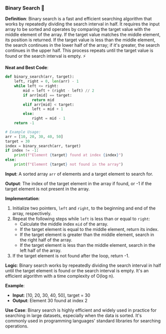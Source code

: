 ### Binary Search 🧮

**Definition**: Binary search is a fast and efficient searching algorithm that works by repeatedly dividing the search interval in half. It requires the input array to be sorted and operates by comparing the target value with the middle element of the array. If the target value matches the middle element, its position is returned. If the target value is less than the middle element, the search continues in the lower half of the array; if it's greater, the search continues in the upper half. This process repeats until the target value is found or the search interval is empty. ⚡

**Neat and Best Code**:
```python
def binary_search(arr, target):
    left, right = 0, len(arr) - 1
    while left <= right:
        mid = left + (right - left) // 2
        if arr[mid] == target:
            return mid
        elif arr[mid] < target:
            left = mid + 1
        else:
            right = mid - 1
    return -1

# Example Usage:
arr = [10, 20, 30, 40, 50]
target = 30
index = binary_search(arr, target)
if index != -1:
    print(f"Element {target} found at index {index}")
else:
    print(f"Element {target} not found in the array")
```

**Input**: A sorted array `arr` of elements and a target element to search for.

**Output**: The index of the target element in the array if found, or -1 if the target element is not present in the array.

**Implementation**:
1. Initialize two pointers, `left` and `right`, to the beginning and end of the array, respectively.
2. Repeat the following steps while `left` is less than or equal to `right`:
   - Calculate the middle index `mid` of the array.
   - If the target element is equal to the middle element, return its index.
   - If the target element is greater than the middle element, search in the right half of the array.
   - If the target element is less than the middle element, search in the left half of the array.
3. If the target element is not found after the loop, return -1.

**Logic**: Binary search works by repeatedly dividing the search interval in half until the target element is found or the search interval is empty. It's an efficient algorithm with a time complexity of O(log n).

**Example**: 
- **Input**: [10, 20, 30, 40, 50], target = 30
- **Output**: Element 30 found at index 2

**Use Case**: Binary search is highly efficient and widely used in practice for searching in large datasets, especially when the data is sorted. It's commonly used in programming languages' standard libraries for searching operations.
